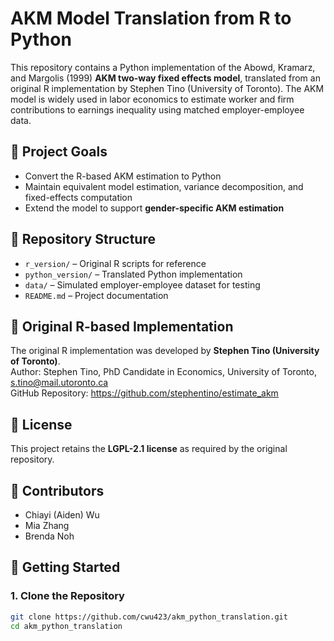 # AKM Model Translation from R to Python

This repository contains a Python implementation of the Abowd, Kramarz, and Margolis (1999) **AKM two-way fixed effects model**, translated from an original R implementation by Stephen Tino (University of Toronto). The AKM model is widely used in labor economics to estimate worker and firm contributions to earnings inequality using matched employer-employee data.

## 📌 Project Goals  
- Convert the R-based AKM estimation to Python  
- Maintain equivalent model estimation, variance decomposition, and fixed-effects computation  
- Extend the model to support **gender-specific AKM estimation**  

## 📂 Repository Structure  
- `r_version/` – Original R scripts for reference  
- `python_version/` – Translated Python implementation  
- `data/` – Simulated employer-employee dataset for testing  
- `README.md` – Project documentation  

## 🔗 Original R-based Implementation  
The original R implementation was developed by **Stephen Tino (University of Toronto)**.  
Author: Stephen Tino, PhD Candidate in Economics, University of Toronto, s.tino@mail.utoronto.ca         
GitHub Repository: https://github.com/stephentino/estimate_akm

## 📄 License  
This project retains the **LGPL-2.1 license** as required by the original repository.  

## 👥 Contributors  
- Chiayi (Aiden) Wu
- Mia Zhang
- Brenda Noh

## 🚀 Getting Started  
### 1. Clone the Repository  
```bash
git clone https://github.com/cwu423/akm_python_translation.git
cd akm_python_translation
